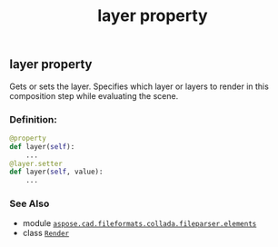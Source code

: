 ﻿---
title: layer property
second_title: Aspose.CAD for Python via .NET API References
description: 
type: docs
weight: 60
url: /python-net/aspose.cad.fileformats.collada.fileparser.elements/render/layer/
is_root: false
---

## layer property


Gets or sets the layer.
Specifies which layer or layers to render in this composition step while evaluating the scene.
### Definition:
```python
@property
def layer(self):
    ...
@layer.setter
def layer(self, value):
    ...
```

### See Also
* module [`aspose.cad.fileformats.collada.fileparser.elements`](../../)
* class [`Render`](/cad/python-net/aspose.cad.fileformats.collada.fileparser.elements/render)
